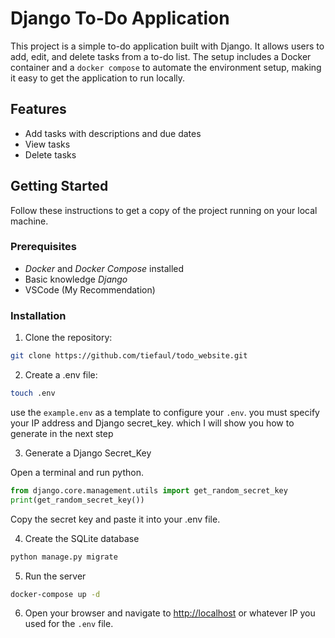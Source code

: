 # Django To-Do Application

This project is a simple to-do application built with Django. It allows users to add, edit, and delete tasks from a to-do list. The setup includes a Docker container and a ```docker compose``` to automate the environment setup, making it easy to get the application to run locally.

## Features

- Add tasks with descriptions and due dates
- View tasks
- Delete tasks

## Getting Started

Follow these instructions to get a copy of the project running on your local machine.

### Prerequisites

- *Docker* and *Docker Compose* installed
- Basic knowledge *Django*
- VSCode (My Recommendation)

### Installation

1. Clone the repository:

```bash
git clone https://github.com/tiefaul/todo_website.git
```

2. Create a .env file:

```bash
touch .env
```

use the ```example.env``` as a template to configure your ```.env```. you must specify your IP address and Django secret_key. which I will show you how to generate in the next step

3. Generate a Django Secret_Key

Open a terminal and run python.

```python
from django.core.management.utils import get_random_secret_key
print(get_random_secret_key())
```

Copy the secret key and paste it into your .env file.

4. Create the SQLite database

```python
python manage.py migrate
```

5. Run the server

```bash
docker-compose up -d
```

6. Open your browser and navigate to <http://localhost> or whatever IP you used for the ```.env``` file.
